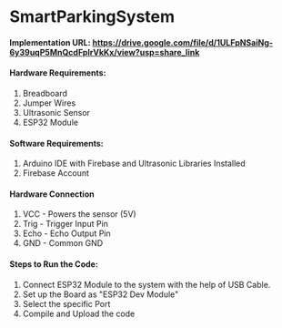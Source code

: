 # SmartParkingSystem

#### Implementation URL:  https://drive.google.com/file/d/1ULFpNSaiNg-6y39uqP5MnQcdFplrVkKx/view?usp=share_link

#### Hardware Requirements:
1. Breadboard
2. Jumper Wires
3. Ultrasonic Sensor
4. ESP32 Module

#### Software Requirements:
1. Arduino IDE with Firebase and Ultrasonic Libraries Installed
2. Firebase Account

#### Hardware Connection
1. VCC	- Powers the sensor (5V)
2. Trig - Trigger Input Pin
3. Echo - Echo Output Pin
4. GND	- Common GND

#### Steps to Run the Code:
1. Connect ESP32 Module to the system with the help of USB Cable.
2. Set up the Board as "ESP32 Dev Module"
3. Select the specific Port
4. Compile and Upload the code
